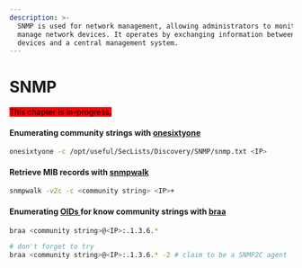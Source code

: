 ```yaml
---
description: >-
  SNMP is used for network management, allowing administrators to monitor and
  manage network devices. It operates by exchanging information between network
  devices and a central management system.
---
```


# SNMP

<mark style="background-color:red;">This chapter is in-progress.</mark>

#### Enumerating community strings with [onesixtyone](https://github.com/trailofbits/onesixtyone)

```bash
onesixtyone -c /opt/useful/SecLists/Discovery/SNMP/snmp.txt <IP>
```

#### Retrieve MIB records with [snmpwalk](https://manpages.debian.org/bookworm/snmp/snmpwalk.1.en.html)

```bash
snmpwalk -v2c -c <community string> <IP>+
```

#### Enumerating [OIDs ](https://www.alvestrand.no/objectid/)for know community strings with [braa](https://github.com/mteg/braa)

```bash
braa <community string>@<IP>:.1.3.6.*

# don't forget to try
braa <community string>@<IP>:.1.3.6.* -2 # claim to be a SNMP2C agent
```
